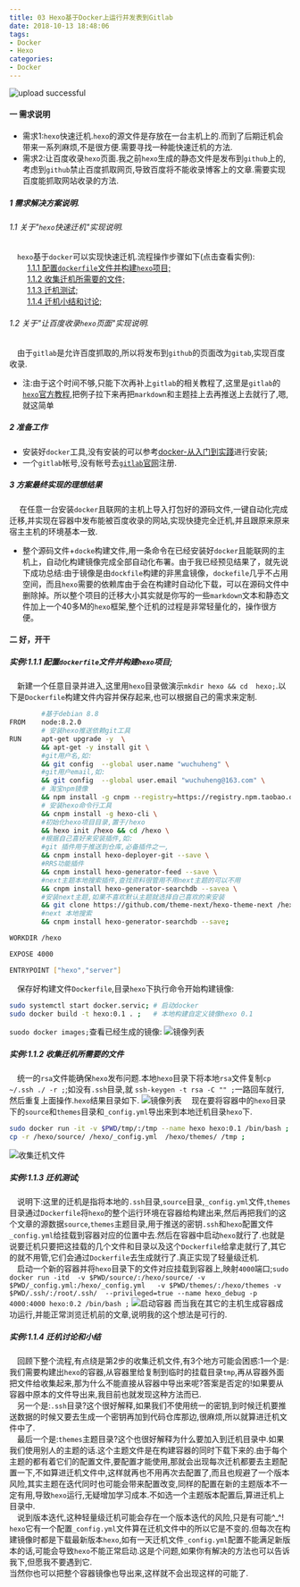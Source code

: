 ```yaml
---
title: 03 Hexo基于Docker上运行并发表到Gitlab
date: 2018-10-13 18:48:06
tags:
- Docker
- Hexo
categories:
- Docker
---
```

![upload successful](https://qiniu.wuchuheng.com/images/heco-docker.png)
#### 一 需求说明
* 需求1:`hexo`快速迁机.`hexo`的源文件是存放在一台主机上的.而到了后期迁机会带来一系列麻烦,不是很方便.需要寻找一种能快速迁机的方法.
* 需求2:让百度收录`hexo`页面.我之前`hexo`生成的静态文件是发布到`github`上的,考虑到`github`禁止百度抓取网页,导致百度将不能收录博客上的文章.需要实现百度能抓取网站收录的方法.
<!--more-->

##### 1 需求解决方案说明.
###### 1.1 关于"`hexo`快速迁机"实现说明.
&emsp;`hexo`基于`docker`可以实现快速迁机.流程操作步骤如下(点击查看实例):  
&emsp;&emsp; <a href="#1.1.1"  target="_self">1.1.1 配置`dockerfile`文件并构建`hexo`项目;</a>  
&emsp;&emsp; <a href="#1.1.2"  target="_self">1.1.2 收集迁机所需要的文件;</a>    
&emsp;&emsp; <a href="#1.1.3"  target="_self">1.1.3 迁机测试;</a>    
&emsp;&emsp; <a href="#1.1.4"  target="_self">1.1.4 迁机小结和讨论;</a>
###### 1.2 关于"让百度收录`hexo`页面"实现说明.
&emsp;由于`gitlab`是允许百度抓取的,所以将发布到`github`的页面改为`gitab`,实现百度收录.
* 注:由于这个时间不够,只能下次再补上`gitlab`的相关教程了,这里是`gitlab`的[`hexo`官方教程](https://gitlab.com/pages/hexo),把例子拉下来再把`markdown`和主题挂上去再推送上去就行了,嗯,就这简单

##### 2 准备工作
*  安装好`docker`工具,没有安装的可以参考[docker-从入门到实踐](https://yeasy.gitbooks.io/docker_practice/image/pull.html)进行安装;
* 一个`gitlab`帐号,没有帐号去[`gitlab`官网](https://about.gitlab.com)注册.

##### 3 方案最终实现的理想结果
&emsp; 在任意一台安装`docker`且联网的主机上导入打包好的源码文件,一键自动化完成迁移,并实现在容器中发布能被百度收录的网站,实现快捷完全迁机,并且跟原来原来宿主主机的环境基本一致.

* 整个源码文件+`docke`构建文件,用一条命令在已经安装好`docker`且能联网的主机上，自动化构建镜像完成全部自动化布署。由于我已经预见结果了，就先说下成功总结:由于镜像是由`dockfile`构建的非黑盒镜像，`dockefile`几乎不占用空间，而且`hexo`需要的依赖库由于会在构建时自动化下载，可以在源码文件中删除掉。所以整个项目的迁移大小其实就是你写的一些`markdown`文本和静态文件加上一个40多M的`hexo`框架,整个迁机的过程是非常轻量化的，操作很方便。

#### 二 好，开干

##### 实例:<span id="1.1.1">1.1.1 配置`dockerfile`文件并构建`hexo`项目;</span>
&emsp;新建一个任意目录并进入,这里用`hexo`目录做演示`mkdir hexo && cd  hexo;`.以下是`Dockerfile`构建文件内容并保存起来,也可以根据自己的需求来定制.

``` bash
        #基于debian 8.8
FROM    node:8.2.0
        # 安装hexo推送依赖git工具
RUN     apt-get upgrade -y  \
        && apt-get -y install git \
        #git用户名,如:
        && git config  --global user.name "wuchuheng" \
        #git用户email,如:
        && git config  --global user.email "wuchuheng@163.com" \
        # 淘宝npm镜像
        && npm install -g cnpm --registry=https://registry.npm.taobao.org \
        # 安装hexo命令行工具
        && cnpm install -g hexo-cli \
        #初始化hexo项目目录,置于/hexo
        && hexo init /hexo && cd /hexo \
        #根据自己喜好来安装插件,如:
        #git 插件用于推送到仓库,必备插件之一,
        && cnpm install hexo-deployer-git --save \
        #RRS功能插件
        && cnpm install hexo-generator-feed --save \
        #next主题本地搜索插件,查找资料很管用不用next主题的可以不用
        && cnpm install hexo-generator-searchdb --savea \
        #安装next主题,如果不喜欢默认主题就选择自己喜欢的来安装
        && git clone https://github.com/theme-next/hexo-theme-next /hexo/themes/next \
        #next 本地搜索
        && cnpm install hexo-generator-searchdb --save;

WORKDIR /hexo

EXPOSE 4000

ENTRYPOINT ["hexo","server"]

```
&emsp;保存好构建文件`Dockerfile`,目录`hexo`下执行命令开始构建镜像:
``` bash 
sudo systemctl start docker.servic; # 启动docker
sudo docker build -t hexo:0.1 . ;   # 本地构建自定义镜像hexo 0.1
```
`suodo docker images;`查看已经生成的镜像:
![镜像列表](https://qiniu.wuchuheng.com/images/20210829145720.png)

##### 实例:<span id="1.1.2">1.1.2 收集迁机所需要的文件</span>
&emsp;统一的`rsa`文件能确保`hexo`发布问题.本地`hexo`目录下将本地`rsa`文件复制`cp ~/.ssh ./ -r ;`;如没有`.ssh`目录,就 `ssh-keygen -t rsa -C "" ;`一路回车就行,然后重复上面操作.`hexo`结果目录如下.
![镜像列表](https://qiniu.wuchuheng.com/images/docker-hexo-2.png)
&emsp;现在要将容器中的`hexo`目录下的`source`和`themes`目录和`_config.yml`导出来到本地迁机目录`hexo`下.
```bash 
sudo docker run -it -v $PWD/tmp/:/tmp --name hexo hexo:0.1 /bin/bash ;
cp -r /hexo/source/ /hexo/_config.yml  /hexo/themes/ /tmp ;
```
![收集迁机文件](https://qiniu.wuchuheng.com/images/docker-hexo-4.png)

##### 实例:<span id="1.1.3">1.1.3 迁机测试;</span>
&emsp;说明下:这里的迁机是指将本地的`.ssh`目录,`source`目录,`_config.yml`文件,`themes`目录通过`Dockerfile`将`hexo`的整个运行环境在容器给构建出来,然后再把我们的这个文章的源数据`source`,`themes`主题目录,用于推送的密钥`.ssh`和`hexo`配置文件`_config.yml`给挂载到容器对应的位置中去.然后在容器中启动`hexo`就行了.也就是说要迁机只要把这挂载的几个文件和目录以及这个`Dockerfile`给拿走就行了,其它的就不用管,它们会通过`Dockerfile`去生成就行了.真正实现了轻量级迁机.  
&emsp;启动一个新的容器并将`hexo`目录下的文件对应挂载到容器上,映射`4000`端口;`sudo docker run -itd  -v $PWD/source/:/hexo/source/ -v $PWD/_config.yml:/hexo/_config.yml   -v $PWD/themes/:/hexo/themes -v $PWD/.ssh/:/root/.ssh/  --privileged=true --name hexo_debug -p 4000:4000 hexo:0.2 /bin/bash ;`
![启动容器](https://qiniu.wuchuheng.com/images/docker-hexo-6.png)
而当我在其它的主机生成容器成功运行,并能正常浏览迁机前的文章,说明我的这个想法是可行的.

##### 实例:<span id="1.1.4">1.1.4 迁机讨论和小结</span>
&emsp;回顾下整个流程,有点绕是第2步的收集迁机文件,有3个地方可能会困惑:1一个是:我们需要构建出`hexo`的容器,从容器里给复制到临时的挂载目录`tmp`,再从容器外面把文件给收集起来,那为什么不能直接从容器中导出来呢?答案是否定的!如果要从容器中原本的文件导出来,我目前也就发现这种方法而已.  
&emsp;另一个是:`.ssh`目录?这个很好解释,如果我们不使用统一的密钥,到时候迁机要推送数据的时候又要去生成一个密钥再加到代码仓库那边,很麻烦,所以就算进迁机文件中了.  
&emsp;最后一个是:`themes`主题目录?这个也很好解释为什么要加入到迁机目录中.如果我们使用别人的主题的话.这个主题文件是在构建容器的同时下载下来的.由于每个主题的都有着它们的配置文件,要配置才能使用,那就会出现每次迁机都要去主题配置一下,不如算进迁机文件中,这样就再也不用再次去配置了,而且也规避了一个版本风险,其实主题在迭代同时也可能会带来配置改变,同样的配置在新的主题版本不一定有用,导致`hexo`运行,无疑增加学习成本.不如选一个主题版本配置后,算进迁机上目录中.  
&emsp;说到版本迭代,这种轻量级迁机可能会存在一个版本迭代的风险,只是有可能^_^! `hexo`它有一个配置`_config.yml`文件算在迁机文件中的所以它是不变的.但每次在构建镜像时都是下载最新版本`hexo`,如有一天迁机文件`_config.yml`配置不能满足新版本的话,可能会导致`hexo`不能正常启动.这是个问题,如果你有解决的方法也可以告诉我下,但愿我不要遇到它.  
当然你也可以把整个容器镜像也导出来,这样就不会出现这样的可能了.